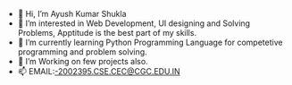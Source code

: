 - 👋 Hi, I’m Ayush Kumar Shukla
- 👀 I’m interested in Web Development, UI designing and Solving Problems, Apptitude is the best part of my skills.
- 🌱 I’m currently learning Python Programming Language for competetive programming and problem solving.
- 💞️ I’m Working on few projects also.
- 📫 EMAIL:-2002395.CSE.CEC@CGC.EDU.IN

<!---
Ayush-1117/Ayush-1117 is a ✨ special ✨ repository because its `README.md` (this file) appears on your GitHub profile.
You can click the Preview link to take a look at your changes.
--->
